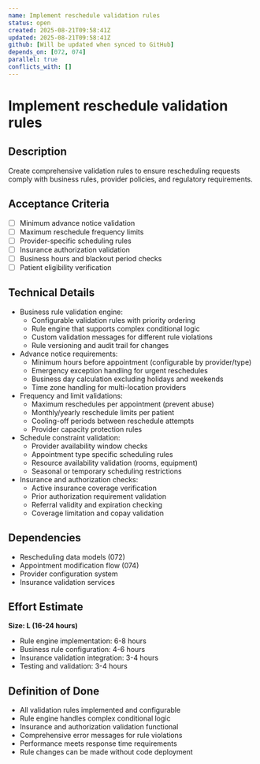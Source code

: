 ```yaml
---
name: Implement reschedule validation rules
status: open
created: 2025-08-21T09:58:41Z
updated: 2025-08-21T09:58:41Z
github: [Will be updated when synced to GitHub]
depends_on: [072, 074]
parallel: true
conflicts_with: []
---
```


# Implement reschedule validation rules

## Description
Create comprehensive validation rules to ensure rescheduling requests comply with business rules, provider policies, and regulatory requirements.

## Acceptance Criteria
- [ ] Minimum advance notice validation
- [ ] Maximum reschedule frequency limits
- [ ] Provider-specific scheduling rules
- [ ] Insurance authorization validation
- [ ] Business hours and blackout period checks
- [ ] Patient eligibility verification

## Technical Details
- Business rule validation engine:
  - Configurable validation rules with priority ordering
  - Rule engine that supports complex conditional logic
  - Custom validation messages for different rule violations
  - Rule versioning and audit trail for changes
- Advance notice requirements:
  - Minimum hours before appointment (configurable by provider/type)
  - Emergency exception handling for urgent reschedules
  - Business day calculation excluding holidays and weekends
  - Time zone handling for multi-location providers
- Frequency and limit validations:
  - Maximum reschedules per appointment (prevent abuse)
  - Monthly/yearly reschedule limits per patient
  - Cooling-off periods between reschedule attempts
  - Provider capacity protection rules
- Schedule constraint validation:
  - Provider availability window checks
  - Appointment type specific scheduling rules
  - Resource availability validation (rooms, equipment)
  - Seasonal or temporary scheduling restrictions
- Insurance and authorization checks:
  - Active insurance coverage verification
  - Prior authorization requirement validation
  - Referral validity and expiration checking
  - Coverage limitation and copay validation

## Dependencies
- Rescheduling data models (072)
- Appointment modification flow (074)
- Provider configuration system
- Insurance validation services

## Effort Estimate
**Size: L (16-24 hours)**
- Rule engine implementation: 6-8 hours
- Business rule configuration: 4-6 hours
- Insurance validation integration: 3-4 hours
- Testing and validation: 3-4 hours

## Definition of Done
- All validation rules implemented and configurable
- Rule engine handles complex conditional logic
- Insurance and authorization validation functional
- Comprehensive error messages for rule violations
- Performance meets response time requirements
- Rule changes can be made without code deployment